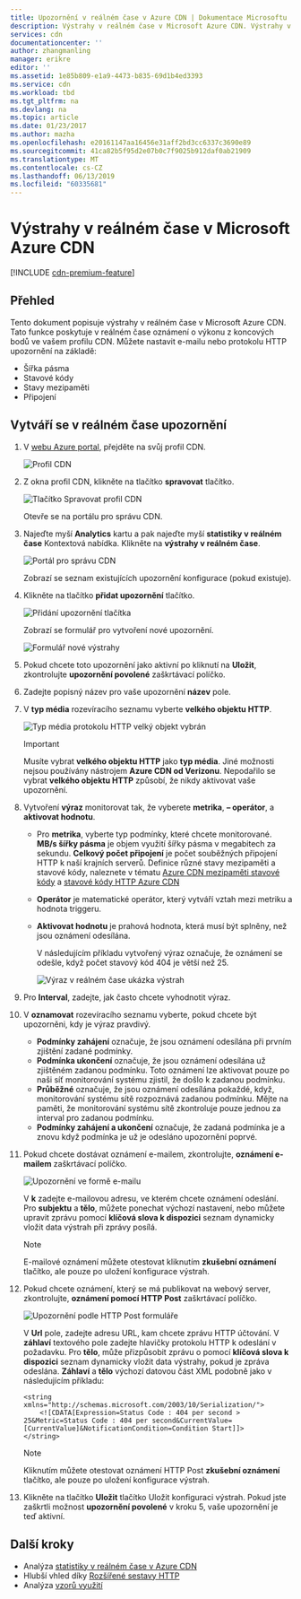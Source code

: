 ```yaml
---
title: Upozornění v reálném čase v Azure CDN | Dokumentace Microsoftu
description: Výstrahy v reálném čase v Microsoft Azure CDN. Výstrahy v reálném čase poskytují oznámení o výkonu z koncových bodů ve vašem profilu CDN.
services: cdn
documentationcenter: ''
author: zhangmanling
manager: erikre
editor: ''
ms.assetid: 1e85b809-e1a9-4473-b835-69d1b4ed3393
ms.service: cdn
ms.workload: tbd
ms.tgt_pltfrm: na
ms.devlang: na
ms.topic: article
ms.date: 01/23/2017
ms.author: mazha
ms.openlocfilehash: e20161147aa16456e31aff2bd3cc6337c3690e89
ms.sourcegitcommit: 41ca82b5f95d2e07b0c7f9025b912daf0ab21909
ms.translationtype: MT
ms.contentlocale: cs-CZ
ms.lasthandoff: 06/13/2019
ms.locfileid: "60335681"
---
```

# <a name="real-time-alerts-in-microsoft-azure-cdn"></a>Výstrahy v reálném čase v Microsoft Azure CDN
[!INCLUDE [cdn-premium-feature](../../includes/cdn-premium-feature.md)]

## <a name="overview"></a>Přehled
Tento dokument popisuje výstrahy v reálném čase v Microsoft Azure CDN. Tato funkce poskytuje v reálném čase oznámení o výkonu z koncových bodů ve vašem profilu CDN.  Můžete nastavit e-mailu nebo protokolu HTTP upozornění na základě:

* Šířka pásma
* Stavové kódy
* Stavy mezipaměti
* Připojení

## <a name="creating-a-real-time-alert"></a>Vytváří se v reálném čase upozornění
1. V [webu Azure portal](https://portal.azure.com), přejděte na svůj profil CDN.
   
    ![Profil CDN](./media/cdn-real-time-alerts/cdn-profile-blade.png)
1. Z okna profil CDN, klikněte na tlačítko **spravovat** tlačítko.
   
    ![Tlačítko Spravovat profil CDN](./media/cdn-real-time-alerts/cdn-manage-btn.png)
   
    Otevře se na portálu pro správu CDN.
3. Najeďte myší **Analytics** kartu a pak najeďte myší **statistiky v reálném čase** Kontextová nabídka.  Klikněte na **výstrahy v reálném čase**.
   
    ![Portál pro správu CDN](./media/cdn-real-time-alerts/cdn-premium-portal.png)
   
    Zobrazí se seznam existujících upozornění konfigurace (pokud existuje).
4. Klikněte na tlačítko **přidat upozornění** tlačítko.
   
    ![Přidání upozornění tlačítka](./media/cdn-real-time-alerts/cdn-add-alert.png)
   
    Zobrazí se formulář pro vytvoření nové upozornění.
   
    ![Formulář nové výstrahy](./media/cdn-real-time-alerts/cdn-new-alert.png)
5. Pokud chcete toto upozornění jako aktivní po kliknutí na **Uložit**, zkontrolujte **upozornění povolené** zaškrtávací políčko.
6. Zadejte popisný název pro vaše upozornění **název** pole.
7. V **typ média** rozevíracího seznamu vyberte **velkého objektu HTTP**.
   
    ![Typ média protokolu HTTP velký objekt vybrán](./media/cdn-real-time-alerts/cdn-http-large.png)
   
   > [!IMPORTANT]
   > Musíte vybrat **velkého objektu HTTP** jako **typ média**.  Jiné možnosti nejsou používány nástrojem **Azure CDN od Verizonu**.  Nepodařilo se vybrat **velkého objektu HTTP** způsobí, že nikdy aktivovat vaše upozornění.
   > 
   > 
8. Vytvoření **výraz** monitorovat tak, že vyberete **metrika**, **– operátor**, a **aktivovat hodnotu**.
   
   * Pro **metrika**, vyberte typ podmínky, které chcete monitorované.  **MB/s šířky pásma** je objem využití šířky pásma v megabitech za sekundu.  **Celkový počet připojení** je počet souběžných připojení HTTP k naší krajních serverů.  Definice různé stavy mezipaměti a stavové kódy, naleznete v tématu [Azure CDN mezipaměti stavové kódy](/previous-versions/azure/mt759237(v=azure.100)) a [stavové kódy HTTP Azure CDN](/previous-versions/azure/mt759238(v=azure.100))
   * **Operátor** je matematické operátor, který vytváří vztah mezi metriku a hodnota triggeru.
   * **Aktivovat hodnotu** je prahová hodnota, která musí být splněny, než jsou oznámení odesílána.
     
     V následujícím příkladu vytvořený výraz označuje, že oznámení se odešle, když počet stavový kód 404 je větší než 25.
     
     ![Výraz v reálném čase ukázka výstrah](./media/cdn-real-time-alerts/cdn-expression.png)
9. Pro **Interval**, zadejte, jak často chcete vyhodnotit výraz.
10. V **oznamovat** rozevíracího seznamu vyberte, pokud chcete být upozorněni, kdy je výraz pravdivý.
    
    * **Podmínky zahájení** označuje, že jsou oznámení odesílána při prvním zjištění zadané podmínky.
    * **Podmínka ukončení** označuje, že jsou oznámení odesílána už zjištěném zadanou podmínku. Toto oznámení lze aktivovat pouze po naši síť monitorování systému zjistil, že došlo k zadanou podmínku.
    * **Průběžné** označuje, že jsou oznámení odesílána pokaždé, když, monitorování systému sítě rozpoznává zadanou podmínku. Mějte na paměti, že monitorování systému sítě zkontroluje pouze jednou za interval pro zadanou podmínku.
    * **Podmínky zahájení a ukončení** označuje, že zadaná podmínka je a znovu když podmínka je už je odesláno upozornění poprvé.
1. Pokud chcete dostávat oznámení e-mailem, zkontrolujte, **oznámení e-mailem** zaškrtávací políčko.  
    
    ![Upozornění ve formě e-mailu](./media/cdn-real-time-alerts/cdn-notify-email.png)
    
    V **k** zadejte e-mailovou adresu, ve kterém chcete oznámení odeslání. Pro **subjektu** a **tělo**, můžete ponechat výchozí nastavení, nebo můžete upravit zprávu pomocí **klíčová slova k dispozici** seznam dynamicky vložit data výstrah při zprávy posílá.
    
    > [!NOTE]
    > E-mailové oznámení můžete otestovat kliknutím **zkušební oznámení** tlačítko, ale pouze po uložení konfigurace výstrah.
    > 
    > 
12. Pokud chcete oznámení, který se má publikovat na webový server, zkontrolujte, **oznámení pomocí HTTP Post** zaškrtávací políčko.
    
    ![Upozornění podle HTTP Post formuláře](./media/cdn-real-time-alerts/cdn-notify-http.png)
    
    V **Url** pole, zadejte adresu URL, kam chcete zprávu HTTP účtování. V **záhlaví** textového pole zadejte hlavičky protokolu HTTP k odeslání v požadavku.  Pro **tělo**, může přizpůsobit zprávu o pomocí **klíčová slova k dispozici** seznam dynamicky vložit data výstrahy, pokud je zpráva odeslána.  **Záhlaví** a **tělo** výchozí datovou část XML podobně jako v následujícím příkladu:
    
    ```
    <string xmlns="http://schemas.microsoft.com/2003/10/Serialization/">
        <![CDATA[Expression=Status Code : 404 per second > 25&Metric=Status Code : 404 per second&CurrentValue=[CurrentValue]&NotificationCondition=Condition Start]]>
    </string>
    ```
    
    > [!NOTE]
    > Kliknutím můžete otestovat oznámení HTTP Post **zkušební oznámení** tlačítko, ale pouze po uložení konfigurace výstrah.
    > 
    > 
13. Klikněte na tlačítko **Uložit** tlačítko Uložit konfiguraci výstrah.  Pokud jste zaškrtli možnost **upozornění povolené** v kroku 5, vaše upozornění je teď aktivní.

## <a name="next-steps"></a>Další kroky
* Analýza [statistiky v reálném čase v Azure CDN](cdn-real-time-stats.md)
* Hlubší vhled díky [Rozšířené sestavy HTTP](cdn-advanced-http-reports.md)
* Analýza [vzorů využití](cdn-analyze-usage-patterns.md)

